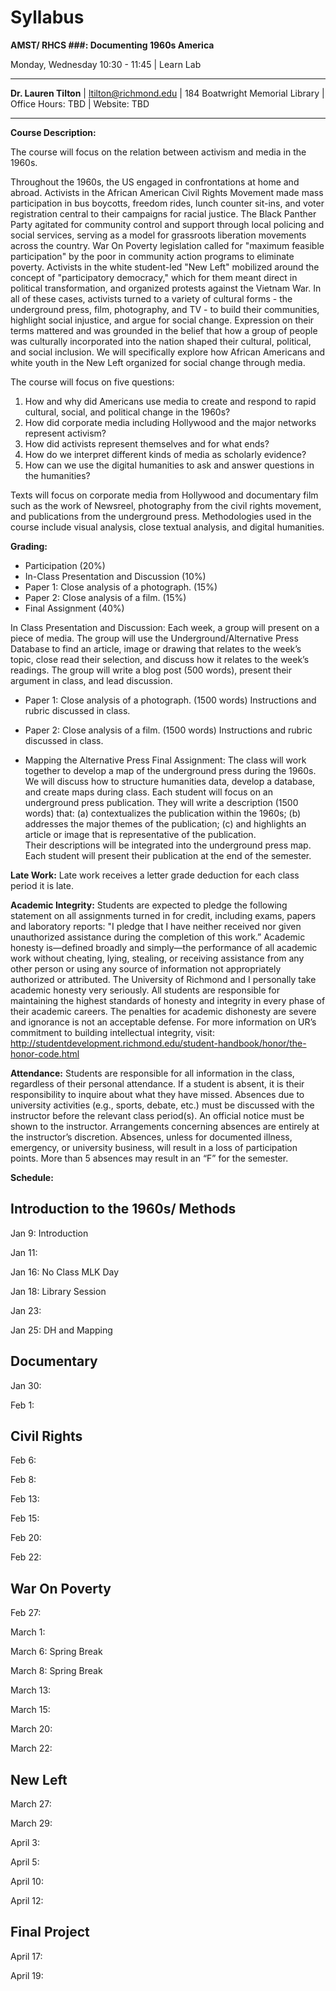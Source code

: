 # Syllabus

<span>**AMST/ RHCS ###: Documenting 1960s America**</span>

 Monday, Wednesday 10:30 - 11:45 | Learn Lab

  ------------------------------ ----------------------------------------------------
 **Dr. Lauren Tilton**  |  [ltilton@richmond.edu](mailto:lilton@richmond.edu)
 |                       184 Boatwright Memorial Library
 | Office Hours:                  TBD
 | Website:                       TBD
  ------------------------------ ----------------------------------------------------

<span>**Course Description:**</span>


The course will focus on the relation between activism and media in the 1960s.  

Throughout the 1960s, the US engaged in confrontations at home and abroad. 
Activists in the African American Civil Rights Movement made mass participation in bus boycotts,
freedom rides, lunch counter sit-ins, and voter registration central to their campaigns for racial justice.
The Black Panther Party agitated for community control and support through local policing and social services, 
serving as a model for grassroots liberation movements across the country. 
War On Poverty legislation called for "maximum feasible participation" by the poor in community action programs
to eliminate poverty.  Activists in the white student-led "New Left" mobilized around the concept 
of "participatory democracy," which for them meant direct in political transformation, 
and organized protests against the Vietnam War.  In all of these cases, activists turned to a variety of 
cultural forms - the underground press, film, photography, and TV -  to build their communities, 
highlight social injustice, and argue for social change. Expression on their terms mattered and 
was grounded in the belief that how a group of people was culturally incorporated into the nation 
shaped their cultural, political, and social inclusion.  We will specifically explore how African Americans
and white youth in the New Left organized for social change through media.  

The course will focus on five questions:

1.	How and why did Americans use media to create and respond to rapid cultural, social, and political change in the 1960s?
2.	How did corporate media including Hollywood and the major networks represent activism?
3.	How did activists represent themselves and for what ends?
4.	How do we interpret different kinds of media as scholarly evidence?
5.	How can we use the digital humanities to ask and answer questions in the humanities?

Texts will focus on corporate media from Hollywood and documentary film such as the work of Newsreel,
photography from the civil rights movement, and publications from the underground press. 
Methodologies used in the course include visual analysis, close textual analysis, and digital humanities. 

<span>**Grading:**</span>

- Participation (20%)
- In-Class Presentation and Discussion (10%)
- Paper 1: Close analysis of a photograph. (15%)
- Paper 2: Close analysis of a film. (15%)
- Final Assignment (40%) 


 
<Assignments>

In Class Presentation and Discussion: Each week, a group will present on a piece of media. 
The group will use the Underground/Alternative Press Database to find an article, 
image or drawing that relates to the week’s topic, close read their selection,
and discuss how it relates to the week’s readings.  The group will write a blog post (500 words), 
present their argument in class, and lead discussion. 

- Paper 1: Close analysis of a photograph. (1500 words) Instructions and rubric discussed in class. 

- Paper 2: Close analysis of a film. (1500 words) Instructions and rubric discussed in class. 

- Mapping the Alternative Press Final Assignment:
The class will work together to develop a map of the underground press during the 1960s.
We will discuss how to structure humanities data, develop a database, and create maps during class. 
Each student will focus on an underground press publication.
They will write a description (1500 words) that: (a) contextualizes the publication within the 1960s;
(b) addresses the major themes of the publication;
(c) and highlights an article or image that is representative of the publication.  
Their descriptions will be integrated into the underground press map. 
Each student will present their publication at the end of the semester. 




<span>**Late Work:**</span>
Late work receives a letter grade deduction for each class
period it is late. 

<span>**Academic Integrity:**</span>
Students are expected to pledge the following statement on all
assignments turned in for credit, including exams, papers and laboratory
reports: "I pledge that I have neither received nor given unauthorized
assistance during the completion of this work.” Academic honesty
is—defined broadly and simply—the performance of all academic work
without cheating, lying, stealing, or receiving assistance from any
other person or using any source of information not appropriately
authorized or attributed. The University of Richmond and I personally
take academic honesty very seriously. All students are responsible for
maintaining the highest standards of honesty and integrity in every
phase of their academic careers. The penalties for academic dishonesty
are severe and ignorance is not an acceptable defense. For more
information on URʼs commitment to building intellectual integrity,
visit:
http://studentdevelopment.richmond.edu/student-handbook/honor/the-honor-code.html

<span>**Attendance:**</span>
Students are responsible for all information in the class, regardless of their personal attendance. 
If a student is absent, it is their responsibility to inquire about what they have missed.
Absences due to university activities (e.g., sports, debate, etc.) must be discussed with the 
instructor before the relevant class period(s). An official notice must be shown to the instructor. 
Arrangements concerning absences are entirely at the instructor’s discretion. 
Absences, unless for documented illness, emergency, or university business, will result in a loss 
of participation points. More than 5 absences may result in an “F” for the semester.

<span>**Schedule:**</span>

## Introduction to the 1960s/ Methods

Jan 9: Introduction

Jan 11: 

Jan 16: No Class MLK Day

Jan 18: Library Session

Jan 23:

Jan 25: DH and Mapping 


## Documentary

Jan 30:

Feb 1:

## Civil Rights

Feb 6:

Feb 8:

Feb 13:

Feb 15:

Feb 20:

Feb 22:

## War On Poverty

Feb 27:

March 1:

March 6: Spring Break

March 8: Spring Break

March 13:

March 15:

March 20:

March 22:

## New Left

March 27:

March 29:

April 3:

April 5:

April 10:

April 12:

## Final Project

April 17: 

April 19: 




